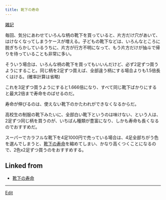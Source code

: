 ```yaml
---
title: 靴下の寿命
---
```

[雑記](/雑記)

毎回、気分にあわせていろんな柄の靴下を買っていると、片方だけ穴があいて、はけなくなってしまうケースが増える。子どもの靴下などは、いろんなところに脱ぎちらかしているうちに、片方が行方不明になって、もう片方だけが抽斗で帰りを待っていることも非常に多い。



そういう場合は、いろんな柄の靴下を買ってもいいんだけど、必ず2足ずつ買うようにすること。同じ柄を2足ずつ買えば、全部違う柄にする場合よりも1.5倍長くはける。(確率計算は省略)



これを3足ずつ買うようにすると1.666倍になり、すべて同じ靴下ばかりにすると最大2倍まで寿命をのばせるのだ。



寿命が伸びるのは、使えない靴下のかたわれができなくなるからだ。



高校生の制服の靴下みたいに、全部白い靴下というのは味けない、という人は、2足ずつ同じ柄を買うのが、いちばん種類が豊富になり、しかも寿命も長くなるのでおすすめだ。



スーパーでカラフルな靴下を4足1000円で売っている場合は、4足全部ちがう色を選んでしまうと、[靴下の寿命](/靴下の寿命)を縮めてしまい、かなり高くつくことになるので、2色x2足ずつ買うのをおすすめする。









## Linked from

* [靴下の寿命](/靴下の寿命)


----
[Edit](https://github.com/vitroid/vitroid.github.io/edit/master/MD/靴下の寿命.md)
